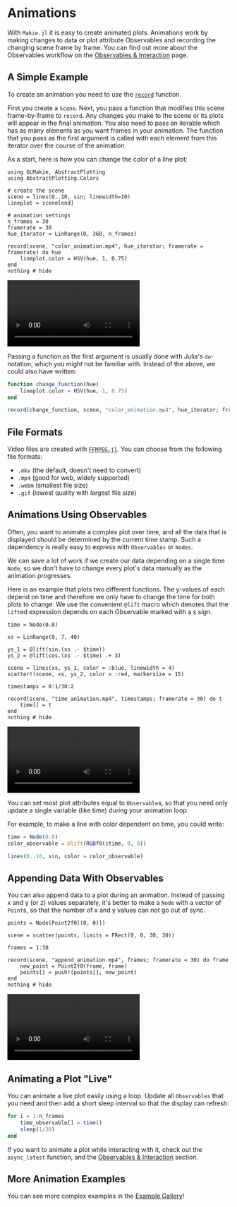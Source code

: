 # Animations

With `Makie.jl` it is easy to create animated plots.
Animations work by making changes to data or plot attribute Observables and recording the changing scene frame by frame.
You can find out more about the Observables workflow on the [Observables & Interaction](@ref) page.


## A Simple Example

To create an animation you need to use the [`record`](@ref) function.

First you create a `Scene`. Next, you pass a function that modifies this scene frame-by-frame to `record`.
Any changes you make to the scene or its plots will appear in the final animation.
You also need to pass an iterable which has as many elements as you want frames in your animation.
The function that you pass as the first argument is called with each element from this iterator
over the course of the animation.

As a start, here is how you can change the color of a line plot:

```@example 1
using GLMakie, AbstractPlotting
using AbstractPlotting.Colors

# create the scene
scene = lines(0..10, sin; linewidth=10)
lineplot = scene[end]

# animation settings
n_frames = 30
framerate = 30
hue_iterator = LinRange(0, 360, n_frames)

record(scene, "color_animation.mp4", hue_iterator; framerate = framerate) do hue
    lineplot.color = HSV(hue, 1, 0.75)
end
nothing # hide
```
![color animation](color_animation.mp4)

Passing a function as the first argument is usually done with Julia's `do`-notation, which you might not be familiar with.
Instead of the above, we could also have written:

```julia
function change_function(hue)
    lineplot.color = HSV(hue, 1, 0.75)
end

record(change_function, scene, "color_animation.mp4", hue_iterator; framerate = framerate)
```


## File Formats

Video files are created with [`FFMPEG.jl`](https://github.com/JuliaIO/FFMPEG.jl).
You can choose from the following file formats:

- `.mkv` (the default, doesn't need to convert)
- `.mp4` (good for web, widely supported)
- `.webm` (smallest file size)
- `.gif` (lowest quality with largest file size)


## Animations Using Observables

Often, you want to animate a complex plot over time, and all the data that is displayed should be determined by the current time stamp.
Such a dependency is really easy to express with `Observables` or `Nodes`.

We can save a lot of work if we create our data depending on a single time `Node`, so we don't have to change every plot's data manually as the animation progresses.

Here is an example that plots two different functions.
The y-values of each depend on time and therefore we only have to change the time for both plots to change.
We use the convenient `@lift` macro which denotes that the `lift`ed expression depends on each Observable marked with a `$` sign.

```@example 1
time = Node(0.0)

xs = LinRange(0, 7, 40)

ys_1 = @lift(sin.(xs .- $time))
ys_2 = @lift(cos.(xs .- $time) .+ 3)

scene = lines(xs, ys_1, color = :blue, linewidth = 4)
scatter!(scene, xs, ys_2, color = :red, markersize = 15)

timestamps = 0:1/30:2

record(scene, "time_animation.mp4", timestamps; framerate = 30) do t
    time[] = t
end
nothing # hide
```

![time animation](time_animation.mp4)

You can set most plot attributes equal to `Observable`s, so that you need only update
a single variable (like time) during your animation loop.

For example, to make a line with color dependent on time, you could write:

```julia
time = Node(0.0)
color_observable = @lift(RGBf0($time, 0, 0))

lines(0..10, sin, color = color_observable)
```

## Appending Data With Observables

You can also append data to a plot during an animation.
Instead of passing x and y (or z) values separately,
it's better to make a `Node` with a vector of `Point`s,
so that the number of x and y values can not go out of sync.

```@example 1
points = Node(Point2f0[(0, 0)])

scene = scatter(points, limits = FRect(0, 0, 30, 30))

frames = 1:30

record(scene, "append_animation.mp4", frames; framerate = 30) do frame
    new_point = Point2f0(frame, frame)
    points[] = push!(points[], new_point)
end
nothing # hide
```

![append animation](append_animation.mp4)

## Animating a Plot "Live"

You can animate a live plot easily using a loop. 
Update all `Observables` that you need and then add a short sleep interval so that the display can refresh:

```julia
for i = 1:n_frames
    time_observable[] = time()
    sleep(1/30)
end
```

If you want to animate a plot while interacting with it, check out the `async_latest` function,
and the [Observables & Interaction](@ref) section.


## More Animation Examples

You can see more complex examples in the [Example Gallery](http://juliaplots.org/MakieReferenceImages/gallery/index.html)!
